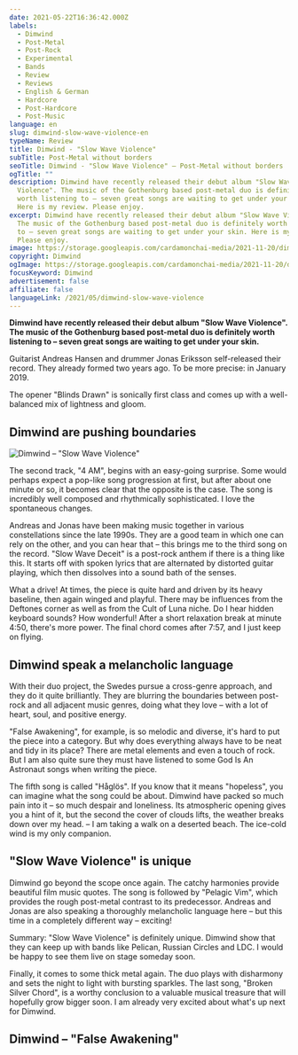 ```yaml
---
date: 2021-05-22T16:36:42.000Z
labels:
  - Dimwind
  - Post-Metal
  - Post-Rock
  - Experimental
  - Bands
  - Review
  - Reviews
  - English & German
  - Hardcore
  - Post-Hardcore
  - Post-Music
language: en
slug: dimwind-slow-wave-violence-en
typeName: Review
title: Dimwind - "Slow Wave Violence"
subTitle: Post-Metal without borders
seoTitle: Dimwind - "Slow Wave Violence" – Post-Metal without borders
ogTitle: ""
description: Dimwind have recently released their debut album "Slow Wave
  Violence". The music of the Gothenburg based post-metal duo is definitely
  worth listening to – seven great songs are waiting to get under your skin.
  Here is my review. Please enjoy.
excerpt: Dimwind have recently released their debut album "Slow Wave Violence".
  The music of the Gothenburg based post-metal duo is definitely worth listening
  to – seven great songs are waiting to get under your skin. Here is my review.
  Please enjoy.
image: https://storage.googleapis.com/cardamonchai-media/2021-11-20/dimwind-2-jpeg-imagine-080818_566b97_1440_954/640.webp
copyright: Dimwind
ogImage: https://storage.googleapis.com/cardamonchai-media/2021-11-20/dimwind-fb-jpg-imagine-d8d8f8_aaaac6_1200_628/640.webp
focusKeyword: Dimwind
advertisement: false
affiliate: false
languageLink: /2021/05/dimwind-slow-wave-violence
---
```


**Dimwind have recently released their debut album "Slow Wave Violence". The music of the Gothenburg based post-metal duo is definitely worth listening to – seven great songs are waiting to get under your skin.**

Guitarist Andreas Hansen and drummer Jonas Eriksson self-released their record. They already formed two years ago. To be more precise: in January 2019.

The opener "Blinds Drawn" is sonically first class and comes up with a well-balanced mix of lightness and gloom.

## Dimwind are pushing boundaries

![Dimwind – "Slow Wave Violence"](https://storage.googleapis.com/cardamonchai-media/2021-11-20/dimwind-slow-wave-violence-record-jpg-imagine-d8d8f8_8e93a8_1080_1080/640.webp 'Dimwind – "Slow Wave Violence"')

The second track, "4 AM", begins with an easy-going surprise. Some would perhaps expect a pop-like song progression at first, but after about one minute or so, it becomes clear that the opposite is the case. The song is incredibly well composed and rhythmically sophisticated. I love the spontaneous changes.

Andreas and Jonas have been making music together in various constellations since the late 1990s. They are a good team in which one can rely on the other, and you can hear that – this brings me to the third song on the record. "Slow Wave Deceit" is a post-rock anthem if there is a thing like this. It starts off with spoken lyrics that are alternated by distorted guitar playing, which then dissolves into a sound bath of the senses.

What a drive! At times, the piece is quite hard and driven by its heavy baseline, then again winged and playful. There may be influences from the Deftones corner as well as from the Cult of Luna niche. Do I hear hidden keyboard sounds? How wonderful! After a short relaxation break at minute 4:50, there's more power. The final chord comes after 7:57, and I just keep on flying.

## Dimwind speak a melancholic language

With their duo project, the Swedes pursue a cross-genre approach, and they do it quite brilliantly. They are blurring the boundaries between post-rock and all adjacent music genres, doing what they love – with a lot of heart, soul, and positive energy.

"False Awakening", for example, is so melodic and diverse, it's hard to put the piece into a category. But why does everything always have to be neat and tidy in its place? There are metal elements and even a touch of rock. But I am also quite sure they must have listened to some God Is An Astronaut songs when writing the piece.

The fifth song is called "Håglös". If you know that it means "hopeless", you can imagine what the song could be about. Dimwind have packed so much pain into it – so much despair and loneliness. Its atmospheric opening gives you a hint of it, but the second the cover of clouds lifts, the weather breaks down over my head. – I am taking a walk on a deserted beach. The ice-cold wind is my only companion.

## "Slow Wave Violence" is unique

Dimwind go beyond the scope once again. The catchy harmonies provide beautiful film music quotes. The song is followed by "Pelagic Vim", which provides the rough post-metal contrast to its predecessor. Andreas and Jonas are also speaking a thoroughly melancholic language here – but this time in a completely different way – exciting!

Summary: "Slow Wave Violence" is definitely unique. Dimwind show that they can keep up with bands like Pelican, Russian Circles and LDC. I would be happy to see them live on stage someday soon.

Finally, it comes to some thick metal again. The duo plays with disharmony and sets the night to light with bursting sparkles. The last song, "Broken Silver Chord", is a worthy conclusion to a valuable musical treasure that will hopefully grow bigger soon. I am already very excited about what's up next for Dimwind.

## Dimwind – "False Awakening"

<YouTube id="_xqEDC_rfjQ" />
